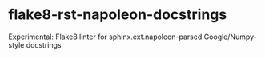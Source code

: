 # flake8-rst-napoleon-docstrings
Experimental: Flake8 linter for sphinx.ext.napoleon-parsed Google/Numpy-style docstrings
